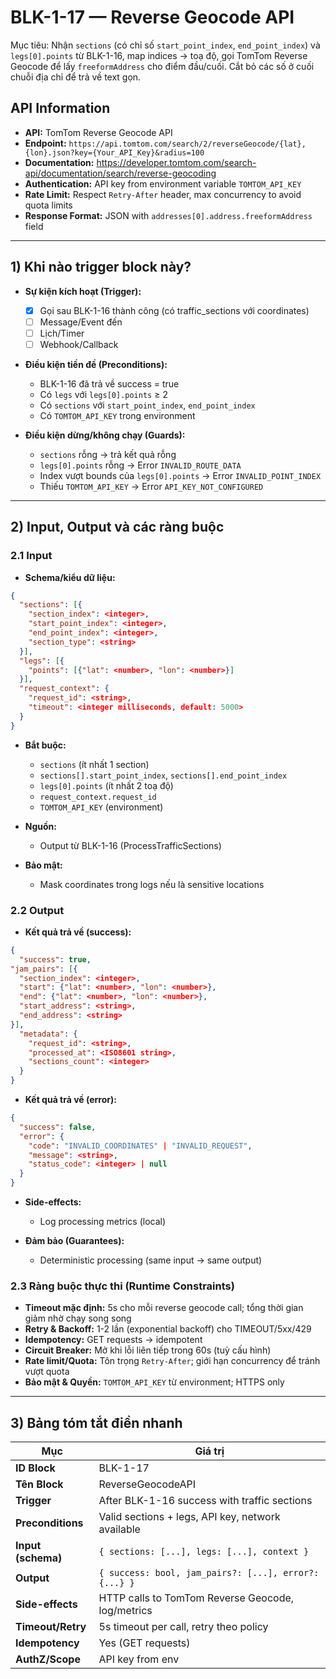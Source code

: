 # BLK-1-17 — Reverse Geocode API

Mục tiêu: Nhận `sections` (có chỉ số `start_point_index`, `end_point_index`) và `legs[0].points` từ BLK-1-16, map indices → toạ độ, gọi TomTom Reverse Geocode để lấy `freeformAddress` cho điểm đầu/cuối. Cắt bỏ các số ở cuối chuỗi địa chỉ để trả về text gọn.

## API Information
- **API:** TomTom Reverse Geocode API
- **Endpoint:** `https://api.tomtom.com/search/2/reverseGeocode/{lat},{lon}.json?key={Your_API_Key}&radius=100`
- **Documentation:** https://developer.tomtom.com/search-api/documentation/search/reverse-geocoding
- **Authentication:** API key from environment variable `TOMTOM_API_KEY`
- **Rate Limit:** Respect `Retry-After` header, max concurrency to avoid quota limits
- **Response Format:** JSON with `addresses[0].address.freeformAddress` field

---

## 1) Khi nào trigger block này?

- **Sự kiện kích hoạt (Trigger):**
  - [x] Gọi sau BLK-1-16 thành công (có traffic_sections với coordinates)
  - [ ] Message/Event đến
  - [ ] Lịch/Timer
  - [ ] Webhook/Callback

- **Điều kiện tiền đề (Preconditions):**
  - BLK-1-16 đã trả về success = true
  - Có `legs` với `legs[0].points` ≥ 2
  - Có `sections` với `start_point_index`, `end_point_index`
  - Có `TOMTOM_API_KEY` trong environment

- **Điều kiện dừng/không chạy (Guards):**
  - `sections` rỗng → trả kết quả rỗng
  - `legs[0].points` rỗng → Error `INVALID_ROUTE_DATA`
  - Index vượt bounds của `legs[0].points` → Error `INVALID_POINT_INDEX`
  - Thiếu `TOMTOM_API_KEY` → Error `API_KEY_NOT_CONFIGURED`

---

## 2) Input, Output và các ràng buộc

### 2.1 Input
- **Schema/kiểu dữ liệu:**
```json
{
  "sections": [{
    "section_index": <integer>,
    "start_point_index": <integer>,
    "end_point_index": <integer>,
    "section_type": <string>
  }],
  "legs": [{
    "points": [{"lat": <number>, "lon": <number>}]
  }],
  "request_context": {
    "request_id": <string>,
    "timeout": <integer milliseconds, default: 5000>
  }
}
```

- **Bắt buộc:**
  - `sections` (ít nhất 1 section)
  - `sections[].start_point_index`, `sections[].end_point_index`
  - `legs[0].points` (ít nhất 2 toạ độ)
  - `request_context.request_id`
  - `TOMTOM_API_KEY` (environment)

- **Nguồn:**
  - Output từ BLK-1-16 (ProcessTrafficSections)

- **Bảo mật:**
  - Mask coordinates trong logs nếu là sensitive locations

### 2.2 Output
- **Kết quả trả về (success):**
```json
{
  "success": true,
"jam_pairs": [{
  "section_index": <integer>,
  "start": {"lat": <number>, "lon": <number>},
  "end": {"lat": <number>, "lon": <number>},
  "start_address": <string>,
  "end_address": <string>
}],
  "metadata": {
    "request_id": <string>,
    "processed_at": <ISO8601 string>,
    "sections_count": <integer>
  }
}
```

- **Kết quả trả về (error):**
```json
{
  "success": false,
  "error": {
    "code": "INVALID_COORDINATES" | "INVALID_REQUEST",
    "message": <string>,
    "status_code": <integer> | null
  }
}
```

- **Side-effects:**
  - Log processing metrics (local)

- **Đảm bảo (Guarantees):**
  - Deterministic processing (same input → same output)

### 2.3 Ràng buộc thực thi (Runtime Constraints)
- **Timeout mặc định:** 5s cho mỗi reverse geocode call; tổng thời gian giảm nhờ chạy song song
- **Retry & Backoff:** 1-2 lần (exponential backoff) cho TIMEOUT/5xx/429
- **Idempotency:** GET requests → idempotent
- **Circuit Breaker:** Mở khi lỗi liên tiếp trong 60s (tuỳ cấu hình)
- **Rate limit/Quota:** Tôn trọng `Retry-After`; giới hạn concurrency để tránh vượt quota
- **Bảo mật & Quyền:** `TOMTOM_API_KEY` từ environment; HTTPS only

---

## 3) Bảng tóm tắt điền nhanh
| Mục | Giá trị |
|---|---|
| **ID Block** | BLK-1-17 |
| **Tên Block** | ReverseGeocodeAPI |
| **Trigger** | After BLK-1-16 success with traffic sections |
| **Preconditions** | Valid sections + legs, API key, network available |
| **Input (schema)** | `{ sections: [...], legs: [...], context }` |
| **Output** | `{ success: bool, jam_pairs?: [...], error?: {...} }` |
| **Side-effects** | HTTP calls to TomTom Reverse Geocode, log/metrics |
| **Timeout/Retry** | 5s timeout per call, retry theo policy |
| **Idempotency** | Yes (GET requests) |
| **AuthZ/Scope** | API key from env |

